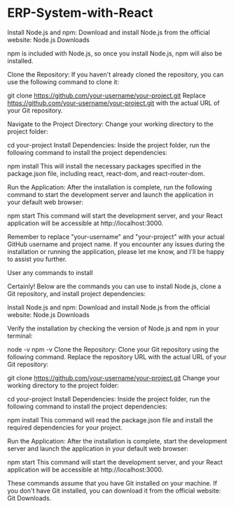 # ERP-System-with-React
Install Node.js and npm:
Download and install Node.js from the official website: Node.js Downloads

npm is included with Node.js, so once you install Node.js, npm will also be installed.

Clone the Repository:
If you haven't already cloned the repository, you can use the following command to clone it:

git clone https://github.com/your-username/your-project.git
Replace https://github.com/your-username/your-project.git with the actual URL of your Git repository.

Navigate to the Project Directory:
Change your working directory to the project folder:

cd your-project
Install Dependencies:
Inside the project folder, run the following command to install the project dependencies:


npm install
This will install the necessary packages specified in the package.json file, including react, react-dom, and react-router-dom.

Run the Application:
After the installation is complete, run the following command to start the development server and launch the application in your default web browser:


npm start
This command will start the development server, and your React application will be accessible at http://localhost:3000.

Remember to replace "your-username" and "your-project" with your actual GitHub username and project name. If you encounter any issues during the installation or running the application, please let me know, and I'll be happy to assist you further.

User
any commands to install

Certainly! Below are the commands you can use to install Node.js, clone a Git repository, and install project dependencies:

Install Node.js and npm:
Download and install Node.js from the official website: Node.js Downloads

Verify the installation by checking the version of Node.js and npm in your terminal:


node -v
npm -v
Clone the Repository:
Clone your Git repository using the following command. Replace the repository URL with the actual URL of your Git repository:


git clone https://github.com/your-username/your-project.git
Change your working directory to the project folder:


cd your-project
Install Dependencies:
Inside the project folder, run the following command to install the project dependencies:


npm install
This command will read the package.json file and install the required dependencies for your project.

Run the Application:
After the installation is complete, start the development server and launch the application in your default web browser:


npm start
This command will start the development server, and your React application will be accessible at http://localhost:3000.

These commands assume that you have Git installed on your machine. If you don't have Git installed, you can download it from the official website: Git Downloads.
